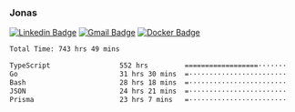 ### Jonas
[![Linkedin Badge](https://img.shields.io/badge/-Jonas%20Neto-9933F7?style=flat-square&logo=Linkedin&logoColor=white&link=https://www.linkedin.com/in/jonas-nogueira-neto/)](https://www.linkedin.com/in/jonas-nogueira-neto/)
[![Gmail Badge](https://img.shields.io/badge/-nogueiraneto.jonas@gmail.com-9933F7?style=flat-square&logo=Gmail&logoColor=white&link=mailto:nogueiraneto.jonas@gmail.com)](mailto:nogueiraneto.jonas@gmail.com)
[![Docker Badge](https://img.shields.io/badge/-DockerHub-9933F7?style=flat-square&logo=Docker&logoColor=white&link=https://hub.docker.com/u/jonasssneto)](https://hub.docker.com/u/jonasssneto)


<!--START_SECTION:waka-->

```txt
Total Time: 743 hrs 49 mins

TypeScript                 552 hrs         ==================·······   73.44 %
Go                         31 hrs 30 mins  =························   04.19 %
Bash                       28 hrs 18 mins  =························   03.77 %
JSON                       24 hrs 21 mins  =························   03.24 %
Prisma                     23 hrs 7 mins   =························   03.08 %
```

<!--END_SECTION:waka-->
###
